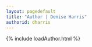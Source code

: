 ```yaml
---
layout: pagedefault
title: "Author | Denise Harris"
authorid: dharris
---
```

{% include loadAuthor.html %}
